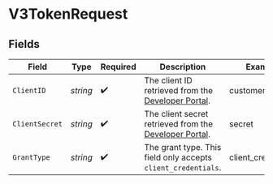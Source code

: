 # V3TokenRequest


## Fields

| Field                                                                                                          | Type                                                                                                           | Required                                                                                                       | Description                                                                                                    | Example                                                                                                        |
| -------------------------------------------------------------------------------------------------------------- | -------------------------------------------------------------------------------------------------------------- | -------------------------------------------------------------------------------------------------------------- | -------------------------------------------------------------------------------------------------------------- | -------------------------------------------------------------------------------------------------------------- |
| `ClientID`                                                                                                     | *string*                                                                                                       | :heavy_check_mark:                                                                                             | The client ID retrieved from the [Developer Portal](https://developer.prove.com/reference/authentication).     | customer_id                                                                                                    |
| `ClientSecret`                                                                                                 | *string*                                                                                                       | :heavy_check_mark:                                                                                             | The client secret retrieved from the [Developer Portal](https://developer.prove.com/reference/authentication). | secret                                                                                                         |
| `GrantType`                                                                                                    | *string*                                                                                                       | :heavy_check_mark:                                                                                             | The grant type. This field only accepts `client_credentials`.                                                  | client_credentials                                                                                             |